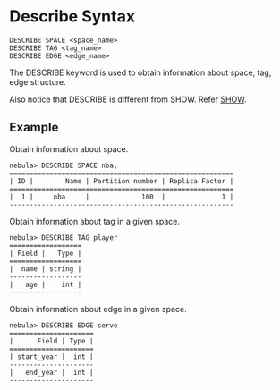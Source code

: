 # Describe Syntax

```ngql
DESCRIBE SPACE <space_name>
DESCRIBE TAG <tag_name>
DESCRIBE EDGE <edge_name>
```

The DESCRIBE keyword is used to obtain information about space, tag, edge structure.

Also notice that DESCRIBE is different from SHOW. Refer [SHOW](show-syntax.md).

## Example

Obtain information about space.

```ngql
nebula> DESCRIBE SPACE nba;
========================================================
| ID |        Name | Partition number | Replica Factor |
========================================================
|  1 |     nba     |             100  |              1 |
--------------------------------------------------------  
```

Obtain information about tag in a given space.

```ngql
nebula> DESCRIBE TAG player
==================
| Field |   Type |
==================
|  name | string |
------------------
|   age |    int |
------------------  
```

Obtain information about edge in a given space.

```ngql
nebula> DESCRIBE EDGE serve
=====================
|      Field | Type |
=====================
| start_year |  int |
---------------------
|   end_year |  int |
---------------------
```
